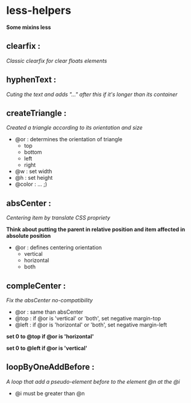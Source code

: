 # less-helpers
**Some mixins less**

## clearfix :
*Classic clearfix for clear floats elements*

## hyphenText :
*Cuting the text and adds "..." after this if it's longer than its container*

## createTriangle :
*Created a triangle according to its orientation and size*
* @or : determines the orientation of triangle
    - top
    - bottom
    - left
    - right
* @w : set width
* @h : set height
* @color : ... ;)

## absCenter :
*Centering item by translate CSS propriety*

**Think about putting the parent in relative position and item affected in absolute position**
* @or : defines centering orientation
    - vertical
    - horizontal
    - both

## compIeCenter :
*Fix the absCenter no-compatibility*
* @or : same than absCenter
* @top : if @or is 'vertical' or 'both', set negative margin-top
* @left : if @or is 'horizontal' or 'both', set negative margin-left

**set 0 to @top if @or is 'horizontal'**

**set 0 to @left if @or is 'vertical'**

## loopByOneAddBefore :
*A loop that add a pseudo-element before to the element @n at the @i*
* @i must be greater than @n
